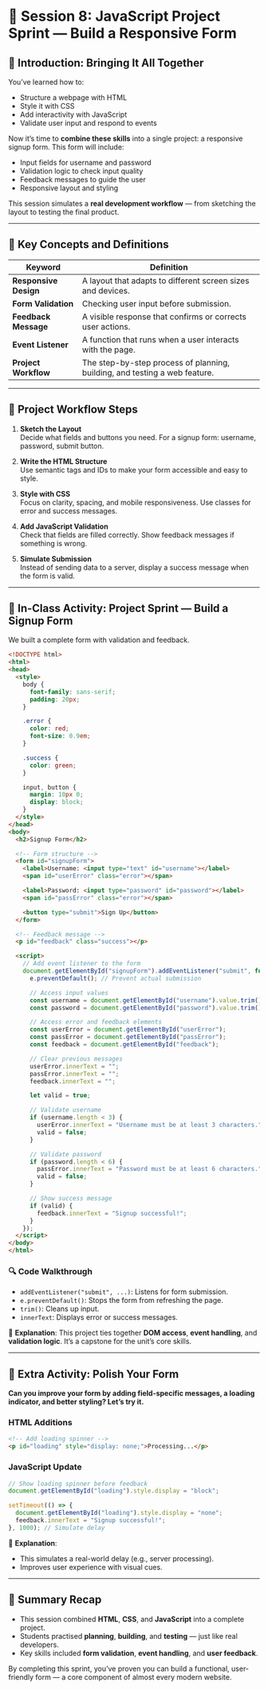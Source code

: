 # 🔹 Session 8: JavaScript Project Sprint — Build a Responsive Form

## 📘 Introduction: Bringing It All Together

You’ve learned how to:

- Structure a webpage with HTML
- Style it with CSS
- Add interactivity with JavaScript
- Validate user input and respond to events

Now it’s time to **combine these skills** into a single project: a responsive signup form. This form will include:

- Input fields for username and password
- Validation logic to check input quality
- Feedback messages to guide the user
- Responsive layout and styling

This session simulates a **real development workflow** — from sketching the layout to testing the final product.

---

## 🧠 Key Concepts and Definitions

| **Keyword**             | **Definition**                                                                 |
|--------------------------|--------------------------------------------------------------------------------|
| **Responsive Design**    | A layout that adapts to different screen sizes and devices.                    |
| **Form Validation**      | Checking user input before submission.                                        |
| **Feedback Message**     | A visible response that confirms or corrects user actions.                    |
| **Event Listener**       | A function that runs when a user interacts with the page.                     |
| **Project Workflow**     | The step-by-step process of planning, building, and testing a web feature.    |

---

## 🧩 Project Workflow Steps

1. **Sketch the Layout**  
   Decide what fields and buttons you need. For a signup form: username, password, submit button.

2. **Write the HTML Structure**  
   Use semantic tags and IDs to make your form accessible and easy to style.

3. **Style with CSS**  
   Focus on clarity, spacing, and mobile responsiveness. Use classes for error and success messages.

4. **Add JavaScript Validation**  
   Check that fields are filled correctly. Show feedback messages if something is wrong.

5. **Simulate Submission**  
   Instead of sending data to a server, display a success message when the form is valid.

---

## 🧪 In-Class Activity: Project Sprint — Build a Signup Form

We built a complete form with validation and feedback.

```html
<!DOCTYPE html>
<html>
<head>
  <style>
    body {
      font-family: sans-serif;
      padding: 20px;
    }

    .error {
      color: red;
      font-size: 0.9em;
    }

    .success {
      color: green;
    }

    input, button {
      margin: 10px 0;
      display: block;
    }
  </style>
</head>
<body>
  <h2>Signup Form</h2>

  <!-- Form structure -->
  <form id="signupForm">
    <label>Username: <input type="text" id="username"></label>
    <span id="userError" class="error"></span>

    <label>Password: <input type="password" id="password"></label>
    <span id="passError" class="error"></span>

    <button type="submit">Sign Up</button>
  </form>

  <!-- Feedback message -->
  <p id="feedback" class="success"></p>

  <script>
    // Add event listener to the form
    document.getElementById("signupForm").addEventListener("submit", function(e) {
      e.preventDefault(); // Prevent actual submission

      // Access input values
      const username = document.getElementById("username").value.trim();
      const password = document.getElementById("password").value.trim();

      // Access error and feedback elements
      const userError = document.getElementById("userError");
      const passError = document.getElementById("passError");
      const feedback = document.getElementById("feedback");

      // Clear previous messages
      userError.innerText = "";
      passError.innerText = "";
      feedback.innerText = "";

      let valid = true;

      // Validate username
      if (username.length < 3) {
        userError.innerText = "Username must be at least 3 characters.";
        valid = false;
      }

      // Validate password
      if (password.length < 6) {
        passError.innerText = "Password must be at least 6 characters.";
        valid = false;
      }

      // Show success message
      if (valid) {
        feedback.innerText = "Signup successful!";
      }
    });
  </script>
</body>
</html>
```

### 🔍 Code Walkthrough

- `addEventListener("submit", ...)`: Listens for form submission.
- `e.preventDefault()`: Stops the form from refreshing the page.
- `trim()`: Cleans up input.
- `innerText`: Displays error or success messages.

🧠 **Explanation**: This project ties together **DOM access**, **event handling**, and **validation logic**. It’s a capstone for the unit’s core skills.

---

## 🧪 Extra Activity: Polish Your Form

**Can you improve your form by adding field-specific messages, a loading indicator, and better styling? Let’s try it.**

### HTML Additions

```html
<!-- Add loading spinner -->
<p id="loading" style="display: none;">Processing...</p>
```

### JavaScript Update

```js
// Show loading spinner before feedback
document.getElementById("loading").style.display = "block";

setTimeout(() => {
  document.getElementById("loading").style.display = "none";
  feedback.innerText = "Signup successful!";
}, 1000); // Simulate delay
```

🧠 **Explanation**:
- This simulates a real-world delay (e.g., server processing).
- Improves user experience with visual cues.

---

## 🧾 Summary Recap

- This session combined **HTML**, **CSS**, and **JavaScript** into a complete project.
- Students practised **planning**, **building**, and **testing** — just like real developers.
- Key skills included **form validation**, **event handling**, and **user feedback**.

By completing this sprint, you’ve proven you can build a functional, user-friendly form — a core component of almost every modern website.
